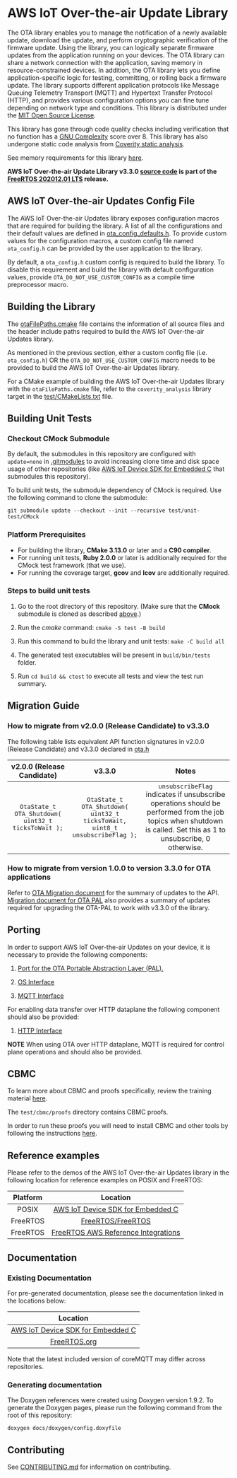 # AWS IoT Over-the-air Update Library

The OTA library enables you to manage the notification of a newly available update, download the update, and perform cryptographic verification of the firmware update. Using the library, you can logically separate firmware updates from the application running on your devices. The OTA library can share a network connection with the application, saving memory in resource-constrained devices. In addition, the OTA library lets you define application-specific logic for testing, committing, or rolling back a firmware update. The library supports different application protocols like Message Queuing Telemetry Transport (MQTT) and Hypertext Transfer Protocol (HTTP), and provides various configuration options you can fine tune depending on network type and conditions. This library is distributed under the [MIT Open Source License](LICENSE).

This library has gone through code quality checks including verification that no function has a [GNU Complexity](https://www.gnu.org/software/complexity/manual/complexity.html) score over 8. This library has also undergone static code analysis from [Coverity static analysis](https://scan.coverity.com/).

See memory requirements for this library [here](./docs/doxygen/include/size_table.md).

**AWS IoT Over-the-air Update Library v3.3.0 [source code](https://github.com/aws/ota-for-aws-iot-embedded-sdk/tree/v3.3.0/source) is part of the [FreeRTOS 202012.01 LTS](https://github.com/FreeRTOS/FreeRTOS-LTS/tree/202012.01-LTS) release.**

## AWS IoT Over-the-air Updates Config File

The AWS IoT Over-the-air Updates library exposes configuration macros that are required for building the library. A list of all the configurations and their default values are defined in [ota_config_defaults.h](source/include/ota_config_defaults.h). To provide custom values for the configuration macros, a custom config file named `ota_config.h` can be provided by the user application to the library.

By default, a `ota_config.h` custom config is required to build the library. To disable this requirement and build the library with default configuration values, provide `OTA_DO_NOT_USE_CUSTOM_CONFIG` as a compile time preprocessor macro.

## Building the Library
The [otaFilePaths.cmake](otaFilePaths.cmake) file contains the information of all source files and the header include paths required to build the AWS IoT Over-the-air Updates library.

As mentioned in the previous section, either a custom config file (i.e. `ota_config.h`) OR the `OTA_DO_NOT_USE_CUSTOM_CONFIG` macro needs to be provided to build the AWS IoT Over-the-air Updates library.

For a CMake example of building the AWS IoT Over-the-air Updates library with the `otaFilePaths.cmake` file, refer to the `coverity_analysis` library target in the [test/CMakeLists.txt](test/CMakeLists.txt) file.

## Building Unit Tests
### Checkout CMock Submodule
By default, the submodules in this repository are configured with `update=none` in [.gitmodules](.gitmodules) to avoid increasing clone time and disk space usage of other repositories (like [AWS IoT Device SDK for Embedded C](https://github.com/aws/aws-iot-device-sdk-embedded-C) that submodules this repository).

To build unit tests, the submodule dependency of CMock is required. Use the following command to clone the submodule:
```
git submodule update --checkout --init --recursive test/unit-test/CMock
```

### Platform Prerequisites

- For building the library, **CMake 3.13.0** or later and a **C90 compiler**.
- For running unit tests, **Ruby 2.0.0** or later is additionally required for the CMock test framework (that we use).
- For running the coverage target, **gcov** and **lcov** are additionally required.

### Steps to build unit tests

1. Go to the root directory of this repository. (Make sure that the **CMock** submodule is cloned as described [above](#checkout-cmock-submodule).)

1. Run the *cmake* command: `cmake -S test -B build`

1. Run this command to build the library and unit tests: `make -C build all`

1. The generated test executables will be present in `build/bin/tests` folder.

1. Run `cd build && ctest` to execute all tests and view the test run summary.

## Migration Guide

### How to migrate from v2.0.0 (Release Candidate) to v3.3.0

The following table lists equivalent API function signatures in v2.0.0 (Release Candidate) and v3.3.0 declared in [ota.h](source/include/ota.h)

| v2.0.0 (Release Candidate) | v3.3.0 | Notes |
| :-: | :-: | :-: |
| `OtaState_t OTA_Shutdown( uint32_t ticksToWait );` | `OtaState_t OTA_Shutdown( uint32_t ticksToWait, uint8_t unsubscribeFlag );` | `unsubscribeFlag` indicates if unsubscribe operations should be performed from the job topics when shutdown is called. Set this as 1 to unsubscribe, 0 otherwise. |

### How to migrate from version 1.0.0 to version 3.3.0 for OTA applications

Refer to [OTA Migration document](https://docs.aws.amazon.com/freertos/latest/portingguide/porting-migration-ota.html) for the summary of updates to the API.
[Migration document for OTA PAL](https://docs.aws.amazon.com/freertos/latest/portingguide/porting-migration-ota-pal.html) also provides a summary of updates required for upgrading the OTA-PAL to work with v3.3.0 of the library.

## Porting

In order to support AWS IoT Over-the-air Updates on your device, it is necessary to provide the following components:
1. [Port for the OTA Portable Abstraction Layer (PAL).](https://docs.aws.amazon.com/embedded-csdk/202103.00/lib-ref/libraries/aws/ota-for-aws-iot-embedded-sdk/docs/doxygen/output/html/ota_porting.html#ota_porting_pal)

1. [OS Interface](https://docs.aws.amazon.com/embedded-csdk/202103.00/lib-ref/libraries/aws/ota-for-aws-iot-embedded-sdk/docs/doxygen/output/html/ota_porting.html#ota_porting_os)

1. [MQTT Interface](https://docs.aws.amazon.com/embedded-csdk/202103.00/lib-ref/libraries/aws/ota-for-aws-iot-embedded-sdk/docs/doxygen/output/html/ota_porting.html#ota_porting_mqtt)

For enabling data transfer over HTTP dataplane the following component should also be provided:

1. [HTTP Interface](https://docs.aws.amazon.com/embedded-csdk/202103.00/lib-ref/libraries/aws/ota-for-aws-iot-embedded-sdk/docs/doxygen/output/html/ota_porting.html#ota_porting_http)

**NOTE** When using OTA over HTTP dataplane, MQTT is required for control plane operations and should also be provided.

## CBMC

To learn more about CBMC and proofs specifically, review the training material [here](https://model-checking.github.io/cbmc-training).

The `test/cbmc/proofs` directory contains CBMC proofs.

In order to run these proofs you will need to install CBMC and other tools by following the instructions [here](https://model-checking.github.io/cbmc-training/installation.html).

## Reference examples

Please refer to the demos of the AWS IoT Over-the-air Updates library in the following location for reference examples on POSIX and FreeRTOS:

| Platform | Location |
| :-: | :-: |
| POSIX | [AWS IoT Device SDK for Embedded C](https://github.com/aws/aws-iot-device-sdk-embedded-C/tree/main/demos/ota) |
| FreeRTOS | [FreeRTOS/FreeRTOS](https://github.com/FreeRTOS/FreeRTOS/tree/main/FreeRTOS-Plus/Demo/AWS/Ota_Windows_Simulator) | 
| FreeRTOS | [FreeRTOS AWS Reference Integrations](https://github.com/aws/amazon-freertos/tree/main/demos/ota) |

## Documentation

### Existing Documentation

For pre-generated documentation, please see the documentation linked in the locations below:

| Location |
| :-: |
| [AWS IoT Device SDK for Embedded C](https://github.com/aws/aws-iot-device-sdk-embedded-C#releases-and-documentation) |
| [FreeRTOS.org](https://freertos.org/Documentation/api-ref/ota-for-aws-iot-embedded-sdk/docs/doxygen/output/html/index.html) |

Note that the latest included version of coreMQTT may differ across repositories.
### Generating documentation

The Doxygen references were created using Doxygen version 1.9.2. To generate the
Doxygen pages, please run the following command from the root of this repository:

```shell
doxygen docs/doxygen/config.doxyfile
```

## Contributing

See [CONTRIBUTING.md](./.github/CONTRIBUTING.md) for information on contributing.

